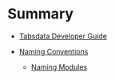 <!--
Copyright 2025 Tabs Data Inc.
-->

# Summary

- [Tabsdata Developer Guide](./README.md)
 
- [Naming Conventions](chapters/naming-conventions/README.md)
  - [Naming Modules](chapters/naming-conventions/naming-modules/README)
